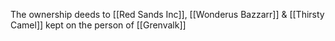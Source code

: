 The ownership deeds to [[Red Sands Inc]], [[Wonderus Bazzarr]] & [[Thirsty Camel]] kept on the person of [[Grenvalk]]